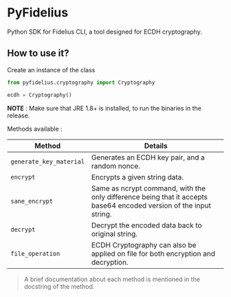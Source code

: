 # PyFidelius

Python SDK for Fidelius CLI, a tool designed for ECDH cryptography.

## How to use it?

Create an instance of the class

```py
from pyfidelius.cryptography import Cryptography

ecdh = Cryptography()
```

**NOTE** : Make sure that JRE 1.8+ is installed, to run the binaries in the release.

Methods available :

| Method                  | Details                                                                                                            |
| ----------------------- | ------------------------------------------------------------------------------------------------------------------ |
| `generate_key_material` | Generates an ECDH key pair, and a random nonce.                                                                    |
| `encrypt`               | Encrypts a given string data.                                                                                      |
| `sane_encrypt`          | Same as ncrypt command, with the only difference being that it accepts base64 encoded version of the input string. |
| `decrypt`               | Decrypt the encoded data back to original string.                                                                  |
| `file_operation`        | ECDH Cryptography can also be applied on file for both encryption and decryption.                                  |

> A brief documentation about each method is mentioned in the docstring of the method.
